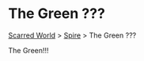 # The Green ??? 
[Scarred World](./scarred-world.md) > [Spire](./trade-partner-1.md) > The Green ???

The Green!!!
